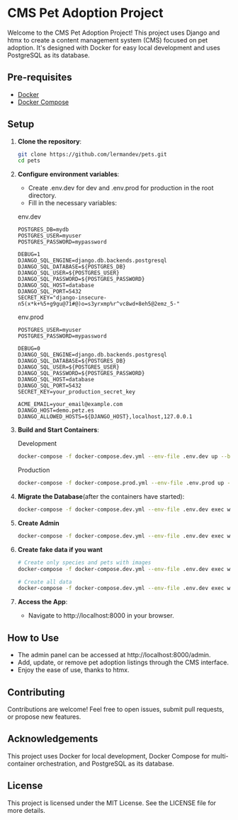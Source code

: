 # CMS Pet Adoption Project

Welcome to the CMS Pet Adoption Project! This project uses Django and htmx to create a content management system (CMS) focused on pet adoption. It's designed with Docker for easy local development and uses PostgreSQL as its database.

## Pre-requisites

- [Docker](https://www.docker.com/get-started)
- [Docker Compose](https://docs.docker.com/compose/install/)

## Setup

1. **Clone the repository**:

   ```bash
   git clone https://github.com/lermandev/pets.git
   cd pets

   ```

2. **Configure environment variables**:

   - Create .env.dev for dev and .env.prod for production in the root directory.
   - Fill in the necessary variables:

   env.dev
   ```env
   POSTGRES_DB=mydb
   POSTGRES_USER=myuser
   POSTGRES_PASSWORD=mypassword

   DEBUG=1
   DJANGO_SQL_ENGINE=django.db.backends.postgresql
   DJANGO_SQL_DATABASE=${POSTGRES_DB}
   DJANGO_SQL_USER=${POSTGRES_USER}
   DJANGO_SQL_PASSWORD=${POSTGRES_PASSWORD}
   DJANGO_SQL_HOST=database
   DJANGO_SQL_PORT=5432
   SECRET_KEY="django-insecure-n5(x*k+%5+g9gu@71#@)o=s3yrxmp%r^vc8wd+8eh5@2emz_5-"
   ```

   env.prod
   ```envPOSTGRES_DB=mydb
   POSTGRES_USER=myuser
   POSTGRES_PASSWORD=mypassword

   DEBUG=0
   DJANGO_SQL_ENGINE=django.db.backends.postgresql
   DJANGO_SQL_DATABASE=${POSTGRES_DB}
   DJANGO_SQL_USER=${POSTGRES_USER}
   DJANGO_SQL_PASSWORD=${POSTGRES_PASSWORD}
   DJANGO_SQL_HOST=database
   DJANGO_SQL_PORT=5432
   SECRET_KEY=your_production_secret_key

   ACME_EMAIL=your_email@example.com
   DJANGO_HOST=demo.petz.es
   DJANGO_ALLOWED_HOSTS=${DJANGO_HOST},localhost,127.0.0.1
   ```

3. **Build and Start Containers**:

   Development
   ```bash
   docker-compose -f docker-compose.dev.yml --env-file .env.dev up --build
   ```

   Production
   ```bash
   docker-compose -f docker-compose.prod.yml --env-file .env.prod up -d
   ```

4. **Migrate the Database**(after the containers have started):

   ```bash
   docker-compose -f docker-compose.dev.yml --env-file .env.dev exec web poetry run python manage.py migrate

   ```

5. **Create Admin**

   ```bash
   docker-compose -f docker-compose.dev.yml --env-file .env.dev exec web poetry run python manage.py createsuperuser
   ```
6. **Create fake data if you want**
   ```bash
   # Create only species and pets with images
   docker-compose -f docker-compose.dev.yml --env-file .env.dev exec web poetry run python manage.py create_test_data --species 5 --pets 10

   # Create all data
   docker-compose -f docker-compose.dev.yml --env-file .env.dev exec web poetry run python manage.py create_test_data --species 5 --characteristics 12 --genders 2 --sizes 3 --shelters 6 --pets 50 --categories 3 --posts 56 --comments 2 --tags 5
   ```
6. **Access the App**:
   - Navigate to http://localhost:8000 in your browser.

## How to Use

- The admin panel can be accessed at http://localhost:8000/admin.
- Add, update, or remove pet adoption listings through the CMS interface.
- Enjoy the ease of use, thanks to htmx.

## Contributing

Contributions are welcome! Feel free to open issues, submit pull requests, or propose new features.

## Acknowledgements

This project uses Docker for local development, Docker Compose for multi-container orchestration, and PostgreSQL as its database.

## License

This project is licensed under the MIT License. See the LICENSE file for more details.
